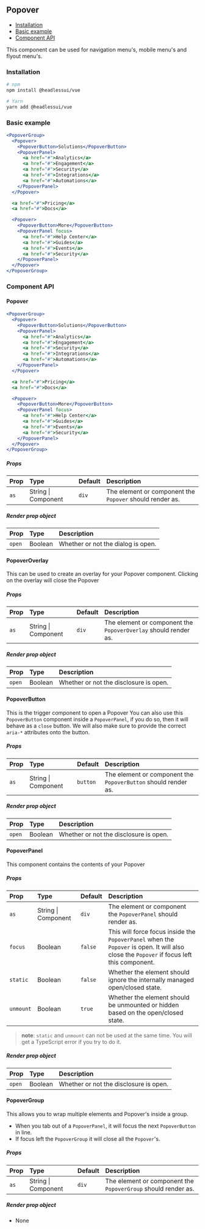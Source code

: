 ## Popover

- [Installation](#installation)
- [Basic example](#basic-example)
- [Component API](#component-api)

This component can be used for navigation menu's, mobile menu's and flyout menu's.

### Installation

```sh
# npm
npm install @headlessui/vue

# Yarn
yarn add @headlessui/vue
```

### Basic example

```jsx
<PopoverGroup>
  <Popover>
    <PopoverButton>Solutions</PopoverButton>
    <PopoverPanel>
      <a href="#">Analytics</a>
      <a href="#">Engagement</a>
      <a href="#">Security</a>
      <a href="#">Integrations</a>
      <a href="#">Automations</a>
    </PopoverPanel>
  </Popover>

  <a href="#">Pricing</a>
  <a href="#">Docs</a>

  <Popover>
    <PopoverButton>More</PopoverButton>
    <PopoverPanel focus>
      <a href="#">Help Center</a>
      <a href="#">Guides</a>
      <a href="#">Events</a>
      <a href="#">Security</a>
    </PopoverPanel>
  </Popover>
</PopoverGroup>
```

### Component API

#### Popover

```jsx
<PopoverGroup>
  <Popover>
    <PopoverButton>Solutions</PopoverButton>
    <PopoverPanel>
      <a href="#">Analytics</a>
      <a href="#">Engagement</a>
      <a href="#">Security</a>
      <a href="#">Integrations</a>
      <a href="#">Automations</a>
    </PopoverPanel>
  </Popover>

  <a href="#">Pricing</a>
  <a href="#">Docs</a>

  <Popover>
    <PopoverButton>More</PopoverButton>
    <PopoverPanel focus>
      <a href="#">Help Center</a>
      <a href="#">Guides</a>
      <a href="#">Events</a>
      <a href="#">Security</a>
    </PopoverPanel>
  </Popover>
</PopoverGroup>
```

##### Props

| Prop | Type                | Default | Description                                              |
| :--- | :------------------ | :------ | :------------------------------------------------------- |
| `as` | String \| Component | `div`   | The element or component the `Popover` should render as. |

##### Render prop object

| Prop   | Type    | Description                        |
| :----- | :------ | :--------------------------------- |
| `open` | Boolean | Whether or not the dialog is open. |

#### PopoverOverlay

This can be used to create an overlay for your Popover component. Clicking on the overlay will close the Popover

##### Props

| Prop | Type                | Default | Description                                                      |
| :--- | :------------------ | :------ | :--------------------------------------------------------------- |
| `as` | String \| Component | `div`   | The element or component the `PopoverOverlay` should render as. |

##### Render prop object

| Prop   | Type    | Description                            |
| :----- | :------ | :------------------------------------- |
| `open` | Boolean | Whether or not the disclosure is open. |

#### PopoverButton

This is the trigger component to open a Popover You can also use this
`PopoverButton` component inside a `PopoverPanel`, if you do so, then it will
behave as a `close` button. We will also make sure to provide the correct
`aria-*` attributes onto the button.

##### Props

| Prop | Type                | Default  | Description                                                     |
| :--- | :------------------ | :------- | :-------------------------------------------------------------- |
| `as` | String \| Component | `button` | The element or component the `PopoverButton` should render as. |

##### Render prop object

| Prop   | Type    | Description                            |
| :----- | :------ | :------------------------------------- |
| `open` | Boolean | Whether or not the disclosure is open. |

#### PopoverPanel

This component contains the contents of your Popover

##### Props

| Prop      | Type                | Default | Description                                                                                                                                 |
| :-------- | :------------------ | :------ | :------------------------------------------------------------------------------------------------------------------------------------------ |
| `as`      | String \| Component | `div`   | The element or component the `PopoverPanel` should render as.                                                                              |
| `focus`   | Boolean             | `false` | This will force focus inside the `PopoverPanel` when the `Popover` is open. It will also close the `Popover` if focus left this component. |
| `static`  | Boolean             | `false` | Whether the element should ignore the internally managed open/closed state.                                                                 |
| `unmount` | Boolean             | `true`  | Whether the element should be unmounted or hidden based on the open/closed state.                                                           |

> **note**: `static` and `unmount` can not be used at the same time. You will get a TypeScript error if you try to do it.

##### Render prop object

| Prop   | Type    | Description                            |
| :----- | :------ | :------------------------------------- |
| `open` | Boolean | Whether or not the disclosure is open. |

#### PopoverGroup

This allows you to wrap multiple elements and Popover's inside a group.

- When you tab out of a `PopoverPanel`, it will focus the next `PopoverButton` in line.
- If focus left the `PopoverGroup` it will close all the `Popover`'s.

##### Props

| Prop | Type                | Default | Description                                                    |
| :--- | :------------------ | :------ | :------------------------------------------------------------- |
| `as` | String \| Component | `div`   | The element or component the `PopoverGroup` should render as. |

##### Render prop object

- None
